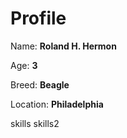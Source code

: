 # Profile

Name: **Roland H. Hermon**

Age: **3**

Breed: **Beagle**

Location: **Philadelphia**

skills
skills2
